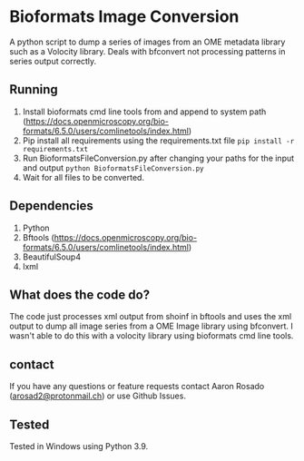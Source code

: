 # Bioformats Image Conversion
A python script to dump a series of images from an OME metadata library such as a Volocity library.  Deals with bfconvert not processing patterns in series output correctly.

## Running
1. Install bioformats cmd line tools from and append to system path (https://docs.openmicroscopy.org/bio-formats/6.5.0/users/comlinetools/index.html)
2. Pip install all requirements using the requirements.txt file
```pip install -r requirements.txt```
2. Run BioformatsFileConversion.py after changing your paths for the input and output
```python BioformatsFileConversion.py```
3. Wait for all files to be converted.

## Dependencies
1. Python
2. Bftools (https://docs.openmicroscopy.org/bio-formats/6.5.0/users/comlinetools/index.html)
1. BeautifulSoup4
2. lxml


## What does the code do?
The code just processes xml output from shoinf in bftools and uses the xml output to dump all image series from a OME Image library using bfconvert.  I wasn't able to do this with a volocity library using bioformats cmd line tools.

## contact
If you have any questions or feature requests contact Aaron Rosado (arosad2@protonmail.ch) or use Github Issues.

## Tested
Tested in Windows using Python 3.9.